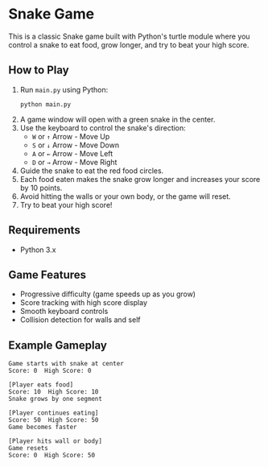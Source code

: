 # Snake Game

This is a classic Snake game built with Python's turtle module where you control a snake to eat food, grow longer, and try to beat your high score.

## How to Play

1. Run `main.py` using Python:
   ```
   python main.py
   ```
2. A game window will open with a green snake in the center.
3. Use the keyboard to control the snake's direction:
   - `W` or `↑` Arrow - Move Up
   - `S` or `↓` Arrow - Move Down
   - `A` or `←` Arrow - Move Left
   - `D` or `→` Arrow - Move Right
4. Guide the snake to eat the red food circles.
5. Each food eaten makes the snake grow longer and increases your score by 10 points.
6. Avoid hitting the walls or your own body, or the game will reset.
7. Try to beat your high score!

## Requirements

- Python 3.x

## Game Features

- Progressive difficulty (game speeds up as you grow)
- Score tracking with high score display
- Smooth keyboard controls
- Collision detection for walls and self

## Example Gameplay

```
Game starts with snake at center
Score: 0  High Score: 0

[Player eats food]
Score: 10  High Score: 10
Snake grows by one segment

[Player continues eating]
Score: 50  High Score: 50
Game becomes faster

[Player hits wall or body]
Game resets
Score: 0  High Score: 50
```
